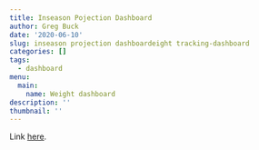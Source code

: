 ```yaml
---
title: Inseason Pojection Dashboard
author: Greg Buck
date: '2020-06-10'
slug: inseason projection dashboardeight tracking-dashboard
categories: []
tags:
  - dashboard
menu:
  main:
    name: Weight dashboard  
description: ''
thumbnail: ''
---
```




Link [here](https://rpubs.com/gbbuck/625540).



